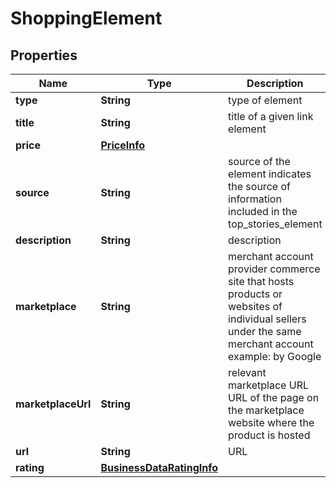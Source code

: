 

# ShoppingElement


## Properties

| Name | Type | Description | Notes |
|------------ | ------------- | ------------- | -------------|
|**type** | **String** | type of element |  [optional] |
|**title** | **String** | title of a given link element |  [optional] |
|**price** | [**PriceInfo**](PriceInfo.md) |  |  [optional] |
|**source** | **String** | source of the element indicates the source of information included in the top_stories_element |  [optional] |
|**description** | **String** | description |  [optional] |
|**marketplace** | **String** | merchant account provider commerce site that hosts products or websites of individual sellers under the same merchant account example: by Google |  [optional] |
|**marketplaceUrl** | **String** | relevant marketplace URL URL of the page on the marketplace website where the product is hosted |  [optional] |
|**url** | **String** | URL |  [optional] |
|**rating** | [**BusinessDataRatingInfo**](BusinessDataRatingInfo.md) |  |  [optional] |



